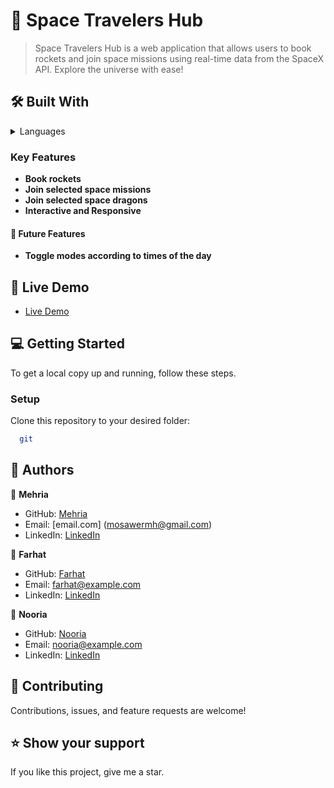 <!-- PROJECT DESCRIPTION -->

# 📖 Space Travelers Hub 

> Space Travelers Hub is a web application that allows users to book rockets and join space missions using real-time data from the SpaceX API. Explore the universe with ease!

## 🛠 Built With <a name="built-with"></a>

<details>
  <summary>Languages</summary>
  <ul>
    <li>React</li>
    <li>Redux</li>
    <li>React Bootstrap</li>
  </ul>
</details>

<!-- Features -->

### Key Features <a name="key-features"></a>

- **Book rockets**
- **Join selected space missions**
- **Join selected space dragons**
- **Interactive and Responsive**

#### 🔭 Future Features <a name="future-features"></a>

- **Toggle modes according to times of the day**

<!-- LIVE DEMO -->

## 🚀 Live Demo <a name="live-demo"></a>

- <a href="" target="_blank">Live Demo</a>

<!-- GETTING STARTED -->

## 💻 Getting Started <a name="getting-started"></a>

To get a local copy up and running, follow these steps.

### Setup

Clone this repository to your desired folder:

```sh
  git 
```

<!-- AUTHORS -->

## 👥 Authors
<a name="authors"></a>

👤 **Mehria**  
- GitHub: [Mehria](https://github.com/Saqibi4213)  
- Email: [email.com] (mosawermh@gmail.com)  
- LinkedIn: [LinkedIn](https://www.linkedin.com/in/mehria-saqibi-a386a41a1?utm_source=share&utm_campaign=share_via&utm_content=profile&utm_medium=android_app)

👤 **Farhat**  
- GitHub: [Farhat](https://github.com/Farhat)  
- Email: farhat@example.com  
- LinkedIn: [LinkedIn](https://www.linkedin.com/in/farhat)  

👤 **Nooria**  
- GitHub: [Nooria](https://github.com/Nooria)  
- Email: nooria@example.com  
- LinkedIn: [LinkedIn](https://www.linkedin.com/in/nooria)  

<!-- CONTRIBUTING -->

## 🤝 Contributing <a name="contributing"></a>
Contributions, issues, and feature requests are welcome!

<!-- SUPPORT -->

## ⭐️ Show your support <a name="support"></a>
If you like this project, give me a star.